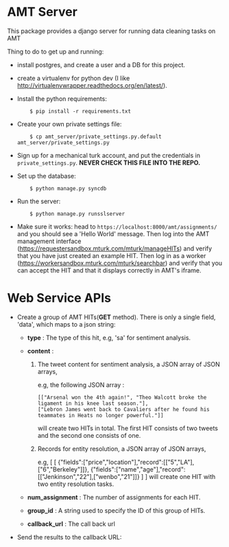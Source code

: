 AMT Server
==========

This package provides a django server for running data cleaning tasks on AMT

Thing to do to get up and running:

* install postgres, and create a user and a DB for this project.

* create a virtualenv for python dev (I like
  http://virtualenvwrapper.readthedocs.org/en/latest/).

* Install the python requirements:

          $ pip install -r requirements.txt

* Create your own private settings file:

          $ cp amt_server/private_settings.py.default amt_server/private_settings.py

* Sign up for a mechanical turk account, and put the credentials in
  `private_settings.py`. **NEVER CHECK THIS FILE INTO THE REPO.**

* Set up the database:

          $ python manage.py syncdb

* Run the server:

          $ python manage.py runsslserver

* Make sure it works: head to `https://localhost:8000/amt/assignments/` and you should
  see a 'Hello World' message. Then log into the AMT management interface
  (https://requestersandbox.mturk.com/mturk/manageHITs) and verify that you have
  just created an example HIT. Then log in as a worker
  (https://workersandbox.mturk.com/mturk/searchbar) and verify that you can
  accept the HIT and that it displays correctly in AMT's iframe.

Web Service APIs
=============
* Create a group of AMT HITs(**GET** method). There is only a single field, 'data', which maps to a json string:

	- **type** : The type of this hit, e.g, 'sa' for sentiment analysis.
	
	- **content** :

		1)	The tweet content for sentiment analysis, a JSON array of JSON arrays, 
			
			e.g, the following JSON array :
			
				[["Arsenal won the 4th again!", "Theo Walcott broke the ligament in his knee last season."], 
				["Lebron James went back to Cavaliers after he found his teammates in Heats no longer powerful."]]
				
			will create two HITs in total. The first HIT consists of two tweets and the second one consists of one.
		
		2)	Records for entity resolution, a JSON array of JSON arrays, 
		
			e.g,
			[
			 [
			  {"fields":["price","location"],"record":[["5","LA"],["6","Berkeley"]]}, 
			  {"fields":["name","age"],"record":[["Jenkinson","22"],["wenbo","21"]]}
			 ]
			]
			will create one HIT with two entity resolution tasks.

	- **num_assignment** : The number of assignments for each HIT.
	
	- **group_id** : A string used to specify the ID of this group of HITs.

	- **callback_url** : The call back url

* Send the results to the callback URL: